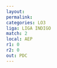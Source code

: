 ```yaml
---
layout: 
permalink: 
categories: LO3
liga: LIGA INDIGO
match: 2
local: AEP
r1: 0
r2: 0
out: PDC
---
```

